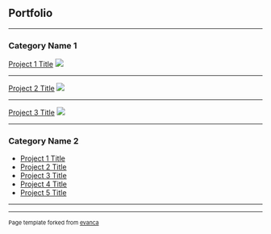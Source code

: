 ## Portfolio

---

### Category Name 1 

[Project 1 Title](/sample_page)
<img src="[images/dummy_thumbnail.jpg?raw=true](https://earthengine.googleapis.com/v1alpha/projects/earthengine-legacy/videoThumbnails/f920f3ea2098f650c3eeefc79c6532c9-2509f6ba264d039bcf76f981d1d84281:getPixels)"/>

---
[Project 2 Title](/pdf/sample_presentation.pdf)
<img src="images/dummy_thumbnail.jpg?raw=true"/>

---
[Project 3 Title](http://example.com/)
<img src="images/dummy_thumbnail.jpg?raw=true"/>

---

### Category Name 2

- [Project 1 Title](http://example.com/)
- [Project 2 Title](http://example.com/)
- [Project 3 Title](http://example.com/)
- [Project 4 Title](http://example.com/)
- [Project 5 Title](http://example.com/)

---




---
<p style="font-size:11px">Page template forked from <a href="https://github.com/evanca/quick-portfolio">evanca</a></p>
<!-- Remove above link if you don't want to attibute -->
